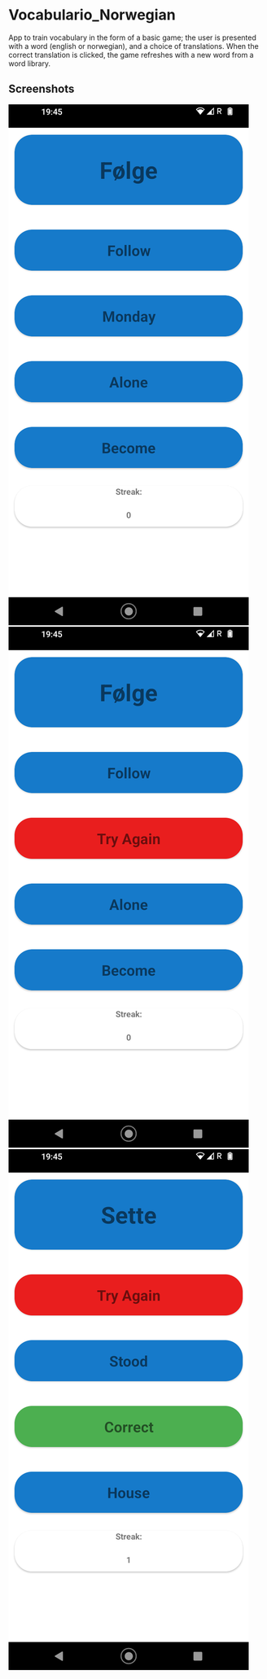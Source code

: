 # Vocabulario_Norwegian
App to train vocabulary in the form of a basic game; the user is presented with a word (english or norwegian), and a choice of translations. When the correct translation is clicked, the game refreshes with a new word from a word library.

## Screenshots
![Screenshot](sc1.png)
![Screenshot](sc2.png)
![Screenshot](sc3.png)

